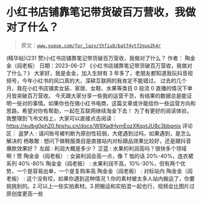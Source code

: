 # 小红书店铺靠笔记带货破百万营收，我做对了什么？

> 原文：[`www.yuque.com/for_lazy/thfiu8/bat74ytf2gux2h4r`](https://www.yuque.com/for_lazy/thfiu8/bat74ytf2gux2h4r)

<ne-h2 id="a10fe4db" data-lake-id="a10fe4db"><ne-heading-ext><ne-heading-anchor></ne-heading-anchor><ne-heading-fold></ne-heading-fold></ne-heading-ext><ne-heading-content><ne-text id="u9e204109">(精华帖)(231 赞)小红书店铺靠笔记带货破百万营收，我做对了什么？</ne-text></ne-heading-content></ne-h2> <ne-p id="u3a5a593b" data-lake-id="u3a5a593b"><ne-text id="u2d7f22c5">作者： 陶金金（阎老板）</ne-text></ne-p> <ne-p id="u2811071e" data-lake-id="u2811071e"><ne-text id="u2c350600">日期：2023-06-27</ne-text></ne-p> <ne-p id="u3d4f6195" data-lake-id="u3d4f6195"><ne-text id="u92907515">《小红书店铺靠笔记带货破百万营收，我做对了什么？》</ne-text></ne-p> <ne-p id="uc73eeffc" data-lake-id="uc73eeffc"><ne-text id="u200e19f1">大家好，我是金金，加入生财有 3 年多了，老朋友都知道我玩抖音视频号，今年小红书的风口真的大，深耕互联网的我肯定不能错过。</ne-text></ne-p> <ne-p id="uaffa5c05" data-lake-id="uaffa5c05"><ne-text id="u96bc233a">过去的几个月，我在小红书店铺卖女装、家居、女鞋、水果等类目 0 投流 0 直播的情况下单月皆突破百万营收。</ne-text></ne-p> <ne-p id="u493d5ca0" data-lake-id="u493d5ca0"><ne-text id="udeb7ebfb">今天跟大家分享一些我的运营干货，有结果的数据总是能证明一些对的事情。如果你也在做小红书电商，这篇文章或许能给你一些运营方向和思路，希望对你有帮助，一起在互联网继续淘金下去！</ne-text></ne-p> <ne-p id="u81b69ded" data-lake-id="u81b69ded"><ne-text id="udc432b10">为了有更好的阅读体验，我整理到飞书文档上，大家可以直接点击阅读：</ne-text> [<ne-text id="u8747ab45">https://eulbg0ph20.feishu.cn/docx/W9XadHymEozXKqxtJU8c3bbpnix</ne-text>](https://eulbg0ph20.feishu.cn/docx/W9XadHymEozXKqxtJU8c3bbpnix)</ne-p> <ne-hole id="u71c5ce42" data-lake-id="u71c5ce42"><ne-card data-card-name="hr" data-card-type="block" id="Cvagd" data-event-boundary="card"><ne-p id="ud165c433" data-lake-id="ud165c433"><ne-text id="u61d1731b">评论区：</ne-text></ne-p> <ne-p id="u7aa2567a" data-lake-id="u7aa2567a"><ne-text id="u550e22ca">盗梦人 : 请问账号被判断为原创性较弱，大佬遇到过吗，如果遇到，是怎么解决的</ne-text> <ne-text id="u47d1e2dc">杨敢敢 : 想问下做鞋服类目是直接站内对标跟品效果比较好，还是跟抖音爆款效果好？</ne-text> <ne-text id="u65a0ebac">左超 : 利润大概是多少？</ne-text> <ne-text id="u01d82b90">芷蓝 : 水果的利润高吗？很快多个领域啊！赞</ne-text> <ne-text id="u76c0d49b">陶金金（阎老板） : 女装利润会高一点，像 T 恤的话 20%-40%，连衣裙系列 40%-80%</ne-text> <ne-text id="u27db7e29">陶金金（阎老板） : 水果利润不高，10%-30%，但有两个优势，一个是容易出单，一个是复购率高</ne-text> <ne-text id="u224e48f1">陶金金（阎老板） : 对标站内</ne-text> <ne-text id="u7cf4b7cc">陶金金（阎老板） : 这个没有哎，如果你遇到这种情况 1.你的素材被太多人站内搬运了，你要挑挑别的。2.可以上一些实拍素材。3.把搬运和实拍混一起也行，视频会比图片过原创度更高一些</ne-text></ne-p></ne-card></ne-hole>